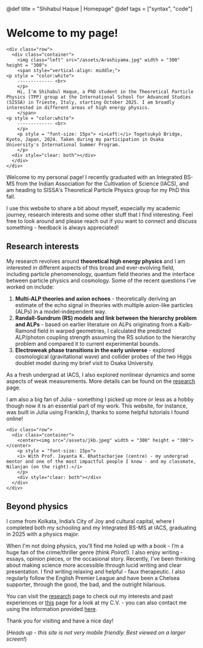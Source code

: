 @def title = "Shihabul Haque | Homepage"
@def tags = ["syntax", "code"]

# Welcome to my page!

~~~
<div class="row">
  <div class="container">
    <img class="left" src="/assets/Arashiyama.jpg" width = "300" height = "300">
    <span style="vertical-align: middle;">
<p style = "color:white">
    ------------- <br>
    </p>
    Hi, I'm Shihabul Haque, a PhD student in the Theoretical Particle Physics (TPP) group at the International School for Advanced Studies (SISSA) in Trieste, Italy, starting October 2025. I am broadly interested in different areas of high energy physics.
    </span>
<p style = "color:white">
    ------------- <br>
    </p>
    <p style = "font-size: 15px"> <i>Left:</i> Togetsukyō Bridge, Kyoto, Japan, 2024. Taken during my participation in Osaka University's International Summer Program.
    </p>
  <div style="clear: both"></div> 
  </div>
</div>
~~~
Welcome to my personal page! I recently graduated with an Integrated BS-MS from the Indian Association for the Cultivation of Science (IACS), and am heading to SISSA's Theoretical Particle Physics group for my PhD this fall.

I use this website to share a bit about myself, especially my academic journey, research interests and some other stuff that I find interesting. Feel free to look around and please reach out if you want to connect and discuss something - feedback is always appreciated!
## Research interests

My research revolves around **theoretical high energy physics** and I am interested in different aspects of this broad and ever-evolving field, including particle phenomenology, quantum field theories and the interface between particle physics and cosmology. Some of the recent questions I've worked on include:

1. **Multi-ALP theories and axion echoes** - theoretically deriving an estimate of the echo signal in theories with multiple axion-like particles (ALPs) in a model-independent way.
2. **Randall-Sundrum (RS) models and link between the hierarchy problem and ALPs** - based on earlier literature on ALPs originating from a Kalb-Ramond field in warped geometries, I calculated the predicted ALP/photon coupling strength assuming the RS solution to the hierarchy problem and compared it to current experimental bounds.
3. **Electroweak phase transitions in the early universe** - explored cosmological (gravitational wave) and collider probes of the two Higgs doublet model during my brief visit to Osaka University.

As a fresh undergrad at IACS, I also explored nonlinear dynamics and some aspects of weak measurements. More details can be found on the [research](/menu1/) page.

I am also a big fan of Julia - something I picked up more or less as a hobby though now it is an essential part of my work. This website, for instance, was built in Julia using Franklin.jl, thanks to some helpful tutorials I found online!

~~~
<div class="row">
  <div class="container">
    <center><img src="/assets/jkb.jpeg" width = "300" height = "300"></center>
    <p style = "font-size: 15px">
    <i> With Prof. Jayanta K. Bhattacharjee (centre) - my undergrad mentor and one of the most impactful people I know - and my classmate, Nilanjan (on the right).</i>
    </p>     
    <div style="clear: both"></div> 
  </div>
</div>
~~~
## Beyond physics

I come from Kolkata, India’s City of Joy and cultural capital, where I completed both my schooling and my Integrated BS-MS at IACS, graduating in 2025 with a physics major.

When I'm not doing physics, you’ll find me holed up with a book - I’m a huge fan of the crime/thriller genre (think *Poirot*!). I also enjoy writing - essays, opinion pieces, or the occasional story. Recently, I've been thinking about making science more accessible through lucid writing and clear presentation. I find writing relaxing and helpful - faux therapeutic. I also regularly follow the English Premier League and have been a Chelsea supporter, through the good, the bad, and the outright hilarious.

You can visit the [research](/menu1/) page to check out my interests and past experiences or [this](/menu2/) page for a look at my C.V. - you can also contact me using the information provided [here](/menu3/). 

Thank you for visiting and have a nice day!

(*Heads up - this site is not very mobile friendly. Best viewed on a larger screen!*)
